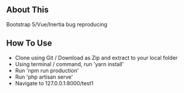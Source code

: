 ## About This

Bootstrap 5/Vue/Inertia bug reproducing

## How To Use

- Clone using Git / Download as Zip and extract to your local folder
- Using terminal / command, run 'yarn install'
- Run 'npm run production'
- Run 'php artisan serve'
- Navigate to 127.0.0.1:8000/test1
